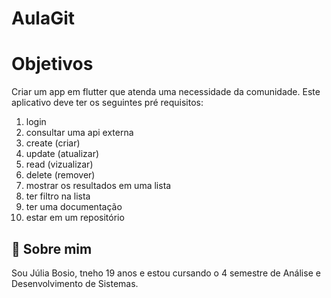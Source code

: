 # AulaGit

# Objetivos

Criar um app em flutter que atenda uma necessidade da comunidade. Este aplicativo deve ter os seguintes pré requisitos:

1. login
2. consultar uma api externa
3. create (criar)
4. update (atualizar)
5. read (vizualizar)
6. delete (remover)
7. mostrar os resultados em uma lista
8. ter filtro na lista
9. ter uma documentação
10. estar em um repositório



## 🚀 Sobre mim
Sou Júlia Bosio, tneho 19 anos e estou cursando o 4 semestre de Análise e Desenvolvimento de Sistemas.

